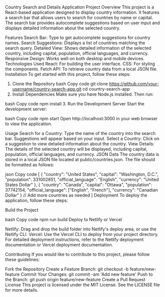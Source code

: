 Country Search and Details Application
Project Overview
This project is a React-based application designed to display country information. It features a search bar that allows users to search for countries by name or capital. The search bar provides autocomplete suggestions based on user input and displays detailed information about the selected country.

Features
Search Bar: Type to get autocomplete suggestions for country names.
Search Suggestions: Displays a list of countries matching the search query.
Detailed View: Shows detailed information of the selected country, including capital, population, official languages, and currency.
Responsive Design: Works well on both desktop and mobile devices.
Technologies Used
React: For building the user interface.
CSS: For styling the components.
Fetch API: To retrieve country data from a local JSON file.
Installation
To get started with this project, follow these steps:

1. Clone the Repository
bash
Copy code
git clone https://github.com/your-username/country-search-app.git
cd country-search-app
2. Install Dependencies
Make sure you have Node.js installed. Then run:

bash
Copy code
npm install
3. Run the Development Server
Start the development server:

bash
Copy code
npm start
Open http://localhost:3000 in your web browser to view the application.

Usage
Search for a Country: Type the name of the country into the search bar. Suggestions will appear based on your input.
Select a Country: Click on a suggestion to view detailed information about the country.
View Details: The details of the selected country will be displayed, including capital, population, official languages, and currency.
JSON Data
The country data is stored in a local JSON file located at public/countries.json. The file should be formatted as follows:

json
Copy code
[
  {
    "country": "United States",
    "capital": "Washington, D.C.",
    "population": 331002651,
    "official_language": "English",
    "currency": "United States Dollar"
  },
  {
    "country": "Canada",
    "capital": "Ottawa",
    "population": 37742154,
    "official_language": ["English", "French"],
    "currency": "Canadian Dollar"
  }
  // Add more countries as needed
]
Deployment
To deploy the application, follow these steps:

Build the Project

bash
Copy code
npm run build
Deploy to Netlify or Vercel

Netlify: Drag and drop the build folder into Netlify's deploy area, or use the Netlify CLI.
Vercel: Use the Vercel CLI to deploy from your project directory.
For detailed deployment instructions, refer to the Netlify deployment documentation or Vercel deployment documentation.

Contributing
If you would like to contribute to this project, please follow these guidelines:

Fork the Repository
Create a Feature Branch: git checkout -b feature/new-feature
Commit Your Changes: git commit -am 'Add new feature'
Push to the Branch: git push origin feature/new-feature
Create a Pull Request
License
This project is licensed under the MIT License. See the LICENSE file for more details.
